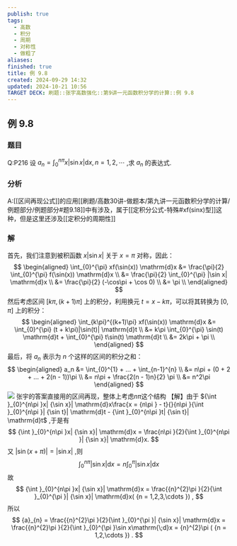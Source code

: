 ```yaml
---
publish: true
tags:
  - 高数
  - 积分
  - 周期
  - 对称性
  - 做粗了
aliases: 
finished: true
title: 例 9.8
created: 2024-09-29 14:32
updated: 2024-10-21 10:56
TARGET DECK: 刷题::张宇高数强化::第9讲一元函数积分学的计算::例 9.8
---
```

## 例 9.8
### 题目
Q:P216 设 ${a}_{n} = {\int }_{0}^{n\pi }x| {\sin x}| \mathrm{d}x, n = 1,2,\cdots$ ,求 ${a}_{n}$ 的表达式.
### 分析
A:[[区间再现公式]]的应用[[刷题/高数30讲-做题本/第九讲一元函数积分学的计算/例题部分/例题部分#题9.18]]中有涉及，属于[[定积分公式-特殊#xf(sinx)型]]这种，但是这里还涉及[[定积分的周期性]]
### 解 
首先，我们注意到被积函数 $x|\sin x|$ 关于 $x = \pi$ 对称，因此：
$$
\begin{aligned}
\int_{0}^{\pi} xf(\sin(x)) \mathrm{d}x &= \frac{\pi}{2} \int_{0}^{\pi} f(\sin(x)) \mathrm{d}x   \\
&= \frac{\pi}{2}  \int_{0}^{\pi} |\sin x| \mathrm{d}x   \\
&= \frac{\pi}{2}  (-\cos\pi + \cos 0)  \\
&= \pi \\
\end{aligned}
$$
然后考虑区间 $[k\pi, (k+1)\pi]$ 上的积分，利用换元 $t = x - k\pi$，可以将其转换为 $[0, \pi]$ 上的积分：
$$
\begin{aligned}
\int_{k\pi}^{(k+1)\pi} xf(\sin(x)) \mathrm{d}x &= \int_{0}^{\pi} (t + k\pi)|\sin(t)| \mathrm{d}t  \\
&= k\pi \int_{0}^{\pi} \sin(t) \mathrm{d}t + \int_{0}^{\pi} t\sin(t) \mathrm{d}t  \\
&= 2k\pi + \pi \\
\end{aligned}
$$
最后，将 $a_n$ 表示为 $n$ 个这样的区间的积分之和：
$$
\begin{aligned}
a_n &= \int_{0}^{1} + ... + \int_{n-1}^{n} \\
&=  n\pi + (0 + 2 + ... + 2(n - 1))\pi \\
&= n\pi + \frac{2(n - 1)n}{2} \pi \\
&= n^2\pi
\end{aligned}
$$
![](https://img.hwenyi.tech/202410211854327.webp)
张宇的答案直接用的区间再现，整体上考虑$n\pi$这个结构
【解】由于 ${\int }_{0}^{n\pi }x| {\sin x}| \mathrm{d}x\frac{x = {n\pi } - t}{}{n\pi }{\int }_{0}^{n\pi }| {\sin t}| \mathrm{d}t - {\int }_{0}^{n\pi }t| {\sin t}| \mathrm{d}t$ ,于是有
$$
{\int }_{0}^{n\pi }x| {\sin x}| \mathrm{d}x = \frac{n\pi }{2}{\int }_{0}^{n\pi }| {\sin x}| \mathrm{d}x.
$$
又 $| {\sin ( {x + \pi }) }| = | {\sin x}|$ ,则
$$
{\int }_{0}^{n\pi }| {\sin x}| \mathrm{d}x = n{\int }_{0}^{\pi }| {\sin x}| \mathrm{d}x
$$
故
$$
{\int }_{0}^{n\pi }x| {\sin x}| \mathrm{d}x = \frac{{n}^{2}\pi }{2}{\int }_{0}^{\pi }| {\sin x}| \mathrm{d}x( {n = 1,2,3,\cdots }) ,
$$
所以
$$
{a}_{n} = \frac{{n}^{2}\pi }{2}{\int }_{0}^{\pi }| {\sin x}| \mathrm{d}x = \frac{{n}^{2}\pi }{2}{\int }_{0}^{\pi }\sin x\mathrm{\;d}x = {n}^{2}\pi ( {n = 1,2,\cdots }) .
$$

